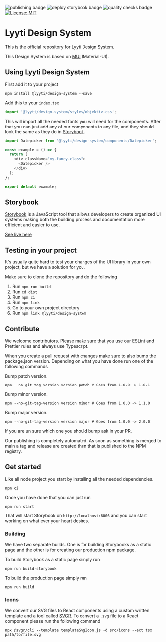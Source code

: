 ![publishing badge](https://github.com/lyytioy/lyyti-design-system/actions/workflows/npm_publish.yml/badge.svg)
![deploy storybook badge](https://github.com/lyytioy/lyyti-design-system/actions/workflows/deploy_storybook.yml/badge.svg)
![quality checks badge](https://github.com/lyytioy/lyyti-design-system/actions/workflows/quality_check.yml/badge.svg)
[![License: MIT](https://img.shields.io/badge/License-MIT-blue.svg)](https://opensource.org/licenses/MIT)

# Lyyti Design System
This is the official repository for Lyyti Design System.

This Design System is based on [MUI](https://mui.com/) (Material-UI).

## Using Lyyti Design System
First add it to your project
```shell
npm install @lyyti/design-system --save
```

Add this to your `index.tsx`
```javascript
import '@lyyti/design-system/styles/objektiv.css';
```
This will import all the needed fonts you will need for the components. After that you can just add
any of our components to any file, and they should look the same as they do in [Storybook](https://lyytioy.github.io/lyyti-design-system).
```javascript
import Datepicker from '@lyyti/design-system/components/Datepicker';

const example = () => {
  return (
    <div className="my-fancy-class">
      <Datepicker />
    </div>
  );
};

export default example;
```

## Storybook
[Storybook](https://storybook.js.org/) is a JavaScript tool that allows developers to create
organized UI systems making both the building process and documentation more efficient and easier to use.

[See live here](https://lyytioy.github.io/lyyti-design-system)

## Testing in your project
It's usually quite hard to test your changes of the UI library in your own project, but we have a solution for you.

Make sure to clone the repository and do the following
1. Run `npm run build`
2. Run `cd dist`
3. Run `npm ci`
4. Run `npm link`
5. Go to your own project directory
6. Run `npm link @lyyti/design-system`

## Contribute
We welcome contributors. Please make sure that you use our ESLint and Prettier rules and always use
Typescript.

When you create a pull request with changes make sure to also bump the package.json version.
Depending on what you have done run one of the following commands

Bump patch version.
```shell
npm --no-git-tag-version version patch # Goes from 1.0.0 -> 1.0.1
```
Bump minor version.
```shell
npm --no-git-tag-version version minor # Goes from 1.0.0 -> 1.1.0
```
Bump major version.
```shell
npm --no-git-tag-version version major # Goes from 1.0.0 -> 2.0.0
```

If you are un sure which one you should bump ask in your PR.

Our publishing is completely automated. As soon as something is merged to main a tag and release are created
then that is published to the NPM registry.

## Get started
Like all node project you start by installing all the needed dependencies.
```shell
npm ci
```
Once you have done that you can just run
```shell
npm run start
```
That will start Storybook on `http://localhost:6006` and you can start working on what ever your heart desires.

### Building
We have two separate builds. One is for building Storybooks as a static page and the other is for
creating our production npm package.

To build Storybook as a static page simply run
```shell
npm run build-storybook
```

To build the production page simply run
```shell
npm run build
```

### Icons
We convert our SVG files to React components using a custom written template and a tool called [SVGR](https://react-svgr.com/).
To convert a `.svg` file to a React component please run the following command
```shell
npx @svgr/cli --template templateSvgIcon.js -d src/icons --ext tsx path/to/file.svg
```
